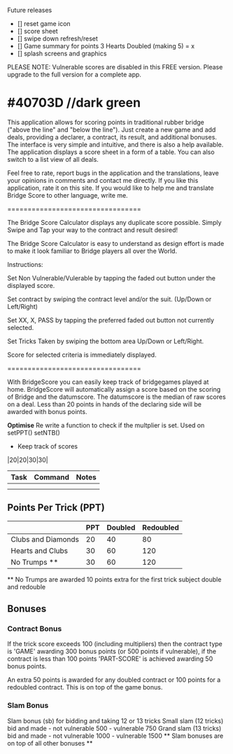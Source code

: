 

Future releases
- [] reset game icon
- [] score sheet
- [] swipe down refresh/reset
- [] Game summary for points 3 Hearts Doubled (making 5) = x
- [] splash screens and graphics


PLEASE NOTE: Vulnerable scores are disabled in this FREE version. Please upgrade to the full version for a complete app.

#40703D //dark green
=================================

This application allows for scoring points in traditional rubber bridge ("above the line" and "below the line"). Just create a new game and add deals, providing a declarer, a contract, its result, and additional bonuses. The interface is very simple and intuitive, and there is also a help available. The application displays a score sheet in a form of a table. You can also switch to a list view of all deals.

Feel free to rate, report bugs in the application and the translations, leave your opinions in comments and contact me directly. If you like this application, rate it on this site. If you would like to help me and translate Bridge Score to other language, write me.

=================================

The Bridge Score Calculator displays any duplicate score possible. Simply Swipe and Tap your way to the contract and result desired!

The Bridge Score Calculator is easy to understand as design effort is made to make it look familiar to Bridge players all over the World. 


Instructions:

Set Non Vulnerable/Vulerable by tapping the faded out button under the displayed score.

Set contract by swiping the contract level and/or the suit. (Up/Down or Left/Right)

Set XX, X, PASS by tapping the preferred faded out button not currently selected.

Set Tricks Taken by swiping the bottom area Up/Down or Left/Right.

Score for selected criteria is immediately displayed.

=================================





With BridgeScore you can easily keep track of bridgegames played at home. 
BridgeScore will automatically assign a score based on the scoring of Bridge and the datumscore.
The datumscore is the median of raw scores on a deal.
Less than 20 points in hands of the declaring side will be awarded with bonus points.








**Optimise**
Re write a function to check if the multplier is set. Used on setPPT() setNTB()

- Keep track of scores


|20|20|30|30|

| Task | Command | Notes |
| :--- | :------ | :---- |
|      |         |       |
|      |         |       |


## Points Per Trick (PPT)

|                    | PPT  | Doubled | Redoubled |
| :----------------- | :--- | :------ | :-------- |
| Clubs and Diamonds | 20   | 40      | 80        |
| Hearts and Clubs   | 30   | 60      | 120       |
| No Trumps **       | 30   | 60      | 120       |

** No Trumps are awarded 10 points extra for the first trick subject double and redouble


## Bonuses

### Contract Bonus



If the trick score exceeds 100 (including multipliers) then the contract type is 'GAME' awarding 300 bonus points (or 500 points if vulnerable), if the contract is less than 100 points 'PART-SCORE' is achieved awarding 50 bonus points.

An extra 50 points is awarded for any doubled contract or 100 points for a redoubled contract. This is on top of the game bonus.
    
### Slam Bonus

Slam bonus (sb) for bidding and taking 12 or 13 tricks 
Small slam (12 tricks) bid and made   - not vulnerable 500
                                       - vulnerable 750
Grand slam (13 tricks) bid and made   - not vulnerable 1000
                                      - vulnerable 1500
** Slam bonuses are on top of all other bonuses **